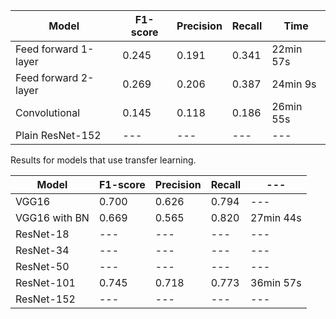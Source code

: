 | Model | F1-score | Precision | Recall | Time
| --- | --- | --- | --- | --- | 
| Feed forward 1-layer | 0.245 | 0.191 | 0.341 | 22min 57s | 
| Feed forward 2-layer | 0.269 | 0.206 | 0.387 | 24min 9s | 
| Convolutional | 0.145 | 0.118 | 0.186 | 26min 55s | 
| Plain ResNet-152 | --- | --- | --- | --- | 

Results for models that use transfer learning.

| Model | F1-score | Precision | Recall |--- | 
| --- | --- | --- | --- | --- | 
| VGG16 | 0.700 | 0.626 | 0.794 |--- |   
| VGG16 with BN | 0.669 | 0.565 | 0.820 | 27min 44s | 
| ResNet-18 | --- | --- | --- | --- | 
| ResNet-34 | --- | --- | --- | --- | 
| ResNet-50 | --- | --- | --- | --- | 
| ResNet-101 | 0.745 | 0.718 | 0.773 | 36min 57s | 
| ResNet-152 | --- | --- | --- | --- | 



